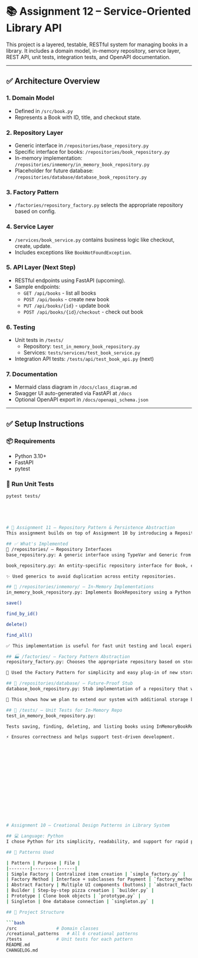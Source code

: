 # 📚 Assignment 12 – Service-Oriented Library API

This project is a layered, testable, RESTful system for managing books in a library. It includes a domain model, in-memory repository, service layer, REST API, unit tests, integration tests, and OpenAPI documentation.

---

## ✅ Architecture Overview

### 1. **Domain Model**
- Defined in `/src/book.py`
- Represents a Book with ID, title, and checkout state.

### 2. **Repository Layer**
- Generic interface in `/repositories/base_repository.py`
- Specific interface for books: `/repositories/book_repository.py`
- In-memory implementation: `/repositories/inmemory/in_memory_book_repository.py`
- Placeholder for future database: `/repositories/database/database_book_repository.py`

### 3. **Factory Pattern**
- `/factories/repository_factory.py` selects the appropriate repository based on config.

### 4. **Service Layer**
- `/services/book_service.py` contains business logic like checkout, create, update.
- Includes exceptions like `BookNotFoundException`.

### 5. **API Layer** (Next Step)
- RESTful endpoints using FastAPI (upcoming).
- Sample endpoints:
  - `GET /api/books` - list all books
  - `POST /api/books` - create new book
  - `PUT /api/books/{id}` - update book
  - `POST /api/books/{id}/checkout` - check out book

### 6. **Testing**
- Unit tests in `/tests/`
  - Repository: `test_in_memory_book_repository.py`
  - Services: `tests/services/test_book_service.py`
- Integration API tests: `/tests/api/test_book_api.py` (next)

### 7. **Documentation**
- Mermaid class diagram in `/docs/class_diagram.md`
- Swagger UI auto-generated via FastAPI at `/docs`
- Optional OpenAPI export in `/docs/openapi_schema.json`

---

## ✅ Setup Instructions

### 📦 Requirements
- Python 3.10+
- FastAPI
- pytest

### 🔧 Run Unit Tests

```bash
pytest tests/





# 📘 Assignment 11 – Repository Pattern & Persistence Abstraction
This assignment builds on top of Assignment 10 by introducing a Repository Layer to cleanly separate persistence logic from business logic. The solution uses the Repository Pattern, an in-memory implementation, a factory-based abstraction, and is structured to allow future extension with other storage backends (e.g., database, file system).

## ✅ What's Implemented
📁 /repositories/ – Repository Interfaces
base_repository.py: A generic interface using TypeVar and Generic from typing. Avoids duplication of CRUD logic across entities.

book_repository.py: An entity-specific repository interface for Book, extending the generic base.

✨ Used generics to avoid duplication across entity repositories.

## 🧠 /repositories/inmemory/ – In-Memory Implementations
in_memory_book_repository.py: Implements BookRepository using a Python dictionary (HashMap style). Supports:

save()

find_by_id()

delete()

find_all()

✅ This implementation is useful for fast unit testing and local experimentation.

## 🏭 /factories/ – Factory Pattern Abstraction
repository_factory.py: Chooses the appropriate repository based on storage type (e.g., "MEMORY" or "DATABASE"). This makes the codebase loosely coupled and highly swappable.

🔧 Used the Factory Pattern for simplicity and easy plug-in of new storage mechanisms.

## 🔮 /repositories/database/ – Future-Proof Stub
database_book_repository.py: Stub implementation of a repository that will one day connect to a real database.

🧩 This shows how we plan to extend our system with additional storage backends.

## 🧪 /tests/ – Unit Tests for In-Memory Repo
test_in_memory_book_repository.py:

Tests saving, finding, deleting, and listing books using InMemoryBookRepository.

⚡ Ensures correctness and helps support test-driven development.
















# Assignment 10 – Creational Design Patterns in Library System

## 💻 Language: Python
I chose Python for its simplicity, readability, and support for rapid prototyping of design patterns.

## 🧠 Patterns Used

| Pattern | Purpose | File |
|--------|---------|------|
| Simple Factory | Centralized item creation | `simple_factory.py` |
| Factory Method | Interface + subclasses for Payment | `factory_method.py` |
| Abstract Factory | Multiple UI components (buttons) | `abstract_factory.py` |
| Builder | Step-by-step pizza creation | `builder.py` |
| Prototype | Clone book objects | `prototype.py` |
| Singleton | One database connection | `singleton.py` |

## 📁 Project Structure

```bash
/src               # Domain classes
/creational_patterns   # All 6 creational patterns
/tests             # Unit tests for each pattern
README.md
CHANGELOG.md
